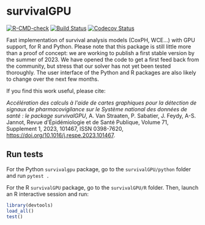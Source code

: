 # survivalGPU

<!-- badges: start -->
[![R-CMD-check](https://github.com/jeanfeydy/survivalGPU/actions/workflows/R-CMD-check.yaml/badge.svg)](https://github.com/jeanfeydy/survivalGPU/actions/workflows/R-CMD-check.yaml)
[![Build Status](https://github.com/jeanfeydy/survivalGPU/actions/workflows/python-package.yml/badge.svg?branch=refactor_objects&event=push)](https://github.com/jeanfeydy/survivalGPU/actions)
[![Codecov Status](https://codecov.io/gh/jeanfeydy/survivalGPU/branch/refactor_objects/graph/badge.svg)](https://codecov.io/gh/jeanfeydy/survivalGPU)
<!-- badges: end -->

Fast implementation of survival analysis models (CoxPH, WCE...) with GPU support, for R and Python.
Please note that this package is still little more than a proof of concept: we are working to publish a first stable version by the summer of 2023. We have opened the code to get a first feed back from the community, but stress that our solver has not yet been tested thoroughly. The user interface of the Python and R packages are also likely to change over the next few months.

If you find this work useful, please cite:


*Accélération des calculs à l'aide de cartes graphiques pour la détection de signaux de pharmacovigilance sur le Système national des données de santé : le package survivalGPU*, A. Van Straaten, P. Sabatier, J. Feydy, A-S. Jannot, Revue d'Épidémiologie et de Santé Publique, Volume 71, Supplement 1, 2023, 101467, ISSN 0398-7620, https://doi.org/10.1016/j.respe.2023.101467.



## Run tests

For the Python `survivalgpu` package, go to the `survivalGPU/python` folder and run `pytest .`

For the R `survivalGPU` package, go to the `survivalGPU/R` folder. Then, launch an R interactive session and run:

```R
library(devtools)
load_all()
test()
```
